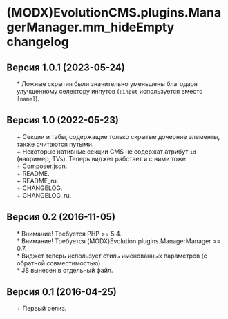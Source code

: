 # (MODX)EvolutionCMS.plugins.ManagerManager.mm_hideEmpty changelog


## Версия 1.0.1 (2023-05-24)
* \* Ложные скрытия были значительно уменьшены благодаря улучшенному селектору инпутов (`:input` используется вместо `[name]`).


## Версия 1.0 (2022-05-23)
* \+ Секции и табы, содержащие только скрытые дочерние элементы, также считаются путыми.
* \+ Некоторые нативные секции CMS не содержат атрибут `id` (например, TVs). Теперь виджет работает и с ними тоже.
* \+ Composer.json.
* \+ README.
* \+ README_ru.
* \+ CHANGELOG.
* \+ CHANGELOG_ru.


## Версия 0.2 (2016-11-05)
* \* Внимание! Требуется PHP >= 5.4.
* \* Внимание! Требуется (MODX)Evolution.plugins.ManagerManager >= 0.7.
* \* Виджет теперь использует стиль именованных параметров (с обратной совместимостью).
* \* JS вынесен в отдельный файл.


## Версия 0.1 (2016-04-25)
* \+ Первый релиз.


<link rel="stylesheet" type="text/css" href="https://raw.githack.com/DivanDesign/CSS.ddMarkdown/master/style.min.css" />
<style>ul{list-style:none;}</style>